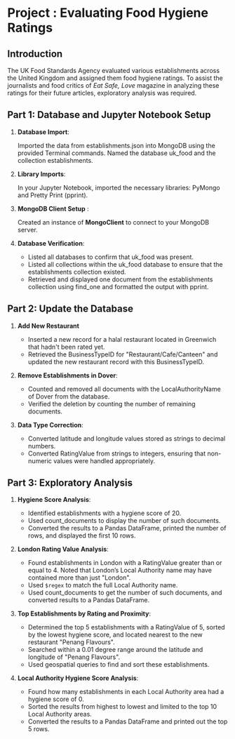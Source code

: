 # Project : Evaluating Food Hygiene Ratings
## Introduction
The UK Food Standards Agency evaluated various establishments across the United Kingdom and assigned them food hygiene ratings. To assist the journalists and food critics of *Eat Safe, Love* magazine in analyzing these ratings for their future articles, exploratory analysis was required.
## Part 1: Database and Jupyter Notebook Setup
1. **Database Import**:
    
    Imported the data from establishments.json into MongoDB using the provided Terminal commands. Named the database uk_food and the collection establishments.

2. **Library Imports**:

    In your Jupyter Notebook, imported the necessary libraries: PyMongo and Pretty Print (pprint).

3. **MongoDB Client Setup** : 

    Created an instance of **MongoClient** to connect to your MongoDB server.

4. **Database Verification**:

    - Listed all databases to confirm that uk_food was present.
    - Listed all collections within the uk_food database to ensure that the establishments collection existed.
    - Retrieved and displayed one document from the establishments collection using find_one and formatted the output with pprint.

## Part 2: Update the Database
1. **Add New Restaurant**
    - Inserted a new record for a halal restaurant located in Greenwich that hadn't been rated yet.
    - Retrieved the BusinessTypeID for "Restaurant/Cafe/Canteen" and updated the new restaurant record with this BusinessTypeID.
    
2. **Remove Establishments in Dover**:
    - Counted and removed all documents with the LocalAuthorityName of Dover from the database.
    - Verified the deletion by counting the number of remaining documents.
    
3. **Data Type Correction**:
    - Converted latitude and longitude values stored as strings to decimal numbers.
    - Converted RatingValue from strings to integers, ensuring that non-numeric values were handled appropriately.
    
## Part 3: Exploratory Analysis
1. **Hygiene Score Analysis**:

    - Identified establishments with a hygiene score of 20.
    - Used count_documents to display the number of such documents.
    - Converted the results to a Pandas DataFrame, printed the number of rows, and displayed the first 10 rows.
    
2. **London Rating Value Analysis**:

    - Found establishments in London with a RatingValue greater than or equal to 4. Noted that London’s Local Authority name may have contained more than just "London".
    - Used `$regex` to match the full Local Authority name.
    - Used count_documents to get the number of such documents, and converted results to a Pandas DataFrame.

3. **Top Establishments by Rating and Proximity**:

    - Determined the top 5 establishments with a RatingValue of 5, sorted by the lowest hygiene score, and located nearest to the new restaurant "Penang Flavours".
    - Searched within a 0.01 degree range around the latitude and longitude of "Penang Flavours".
    - Used geospatial queries to find and sort these establishments.

4. **Local Authority Hygiene Score Analysis**:

    - Found how many establishments in each Local Authority area had a hygiene score of 0.
    - Sorted the results from highest to lowest and limited to the top 10 Local Authority areas.
    - Converted the results to a Pandas DataFrame and printed out the top 5 rows.

